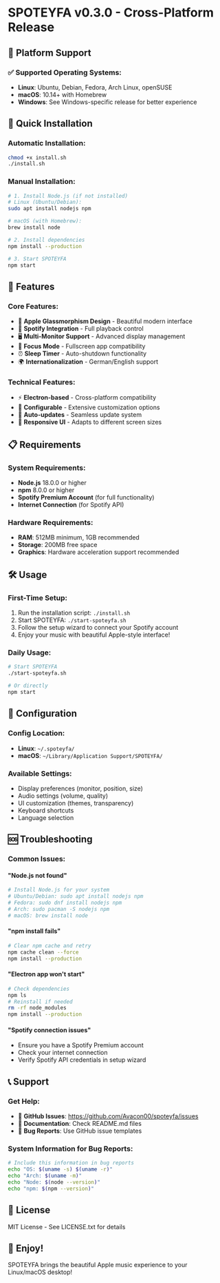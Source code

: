 # SPOTEYFA v0.3.0 - Cross-Platform Release

## 🎯 **Platform Support**

### ✅ **Supported Operating Systems:**
- **Linux**: Ubuntu, Debian, Fedora, Arch Linux, openSUSE
- **macOS**: 10.14+ with Homebrew
- **Windows**: See Windows-specific release for better experience

## 🚀 **Quick Installation**

### **Automatic Installation:**
```bash
chmod +x install.sh
./install.sh
```

### **Manual Installation:**
```bash
# 1. Install Node.js (if not installed)
# Linux (Ubuntu/Debian):
sudo apt install nodejs npm

# macOS (with Homebrew):
brew install node

# 2. Install dependencies
npm install --production

# 3. Start SPOTEYFA
npm start
```

## 🎨 **Features**

### **Core Features:**
- 🍎 **Apple Glassmorphism Design** - Beautiful modern interface
- 🎵 **Spotify Integration** - Full playback control
- 🖥️ **Multi-Monitor Support** - Advanced display management
- 🎯 **Focus Mode** - Fullscreen app compatibility
- ⏰ **Sleep Timer** - Auto-shutdown functionality
- 🌍 **Internationalization** - German/English support

### **Technical Features:**
- ⚡ **Electron-based** - Cross-platform compatibility
- 🔧 **Configurable** - Extensive customization options
- 🔄 **Auto-updates** - Seamless update system
- 📱 **Responsive UI** - Adapts to different screen sizes

## 📋 **Requirements**

### **System Requirements:**
- **Node.js** 18.0.0 or higher
- **npm** 8.0.0 or higher
- **Spotify Premium Account** (for full functionality)
- **Internet Connection** (for Spotify API)

### **Hardware Requirements:**
- **RAM**: 512MB minimum, 1GB recommended
- **Storage**: 200MB free space
- **Graphics**: Hardware acceleration support recommended

## 🛠️ **Usage**

### **First-Time Setup:**
1. Run the installation script: `./install.sh`
2. Start SPOTEYFA: `./start-spoteyfa.sh`
3. Follow the setup wizard to connect your Spotify account
4. Enjoy your music with beautiful Apple-style interface!

### **Daily Usage:**
```bash
# Start SPOTEYFA
./start-spoteyfa.sh

# Or directly
npm start
```

## 🔧 **Configuration**

### **Config Location:**
- **Linux**: `~/.spoteyfa/`
- **macOS**: `~/Library/Application Support/SPOTEYFA/`

### **Available Settings:**
- Display preferences (monitor, position, size)
- Audio settings (volume, quality)
- UI customization (themes, transparency)
- Keyboard shortcuts
- Language selection

## 🆘 **Troubleshooting**

### **Common Issues:**

#### **"Node.js not found"**
```bash
# Install Node.js for your system
# Ubuntu/Debian: sudo apt install nodejs npm
# Fedora: sudo dnf install nodejs npm  
# Arch: sudo pacman -S nodejs npm
# macOS: brew install node
```

#### **"npm install fails"**
```bash
# Clear npm cache and retry
npm cache clean --force
npm install --production
```

#### **"Electron app won't start"**
```bash
# Check dependencies
npm ls
# Reinstall if needed
rm -rf node_modules
npm install --production
```

#### **"Spotify connection issues"**
- Ensure you have a Spotify Premium account
- Check your internet connection
- Verify Spotify API credentials in setup wizard

## 📞 **Support**

### **Get Help:**
- 📂 **GitHub Issues**: https://github.com/Avacon00/spoteyfa/issues
- 📖 **Documentation**: Check README.md files
- 🐛 **Bug Reports**: Use GitHub issue templates

### **System Information for Bug Reports:**
```bash
# Include this information in bug reports
echo "OS: $(uname -s) $(uname -r)"
echo "Arch: $(uname -m)"
echo "Node: $(node --version)"
echo "npm: $(npm --version)"
```

## 📄 **License**
MIT License - See LICENSE.txt for details

## 🎵 **Enjoy!**
SPOTEYFA brings the beautiful Apple music experience to your Linux/macOS desktop!